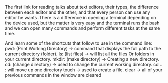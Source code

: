 The first link for reading talks about text editors, their types, the difference between each editor and the other, and that every person can use any editor he wants .There is a difference in opening a terminal depending on the device used, but the matter is very easy and the terminal runs the bash and we can open many commands and perform different tasks at the same time. 

And learn some of the shortcuts that follow to use in the command line: 
pwd: (Print Working Directory) -> command that displays the full path to the current directory (folder).
ls: (list files) -> will list all the files Or folders in your current directory.
mkdir: (make directory) -> Creating a new directory.
cd: (change directory) -> used to change the current working directory.
cd ..  :  will move up one directory
touch -> used to create a file.
clear -> all of your previous commands in the window are cleared
